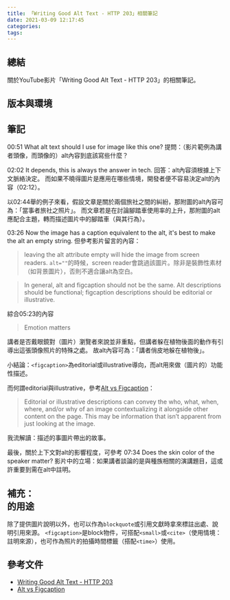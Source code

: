 ```yaml
---
title: 「Writing Good Alt Text - HTTP 203」相關筆記
date: 2021-03-09 12:17:45
categories:
tags:
---
```


## 總結
關於YouTube影片「Writing Good Alt Text - HTTP 203」的相關筆記。

## 版本與環境

## 筆記
00:51 What alt text should I use for image like this one?
提問：（影片範例為講者頭像，而頭像的）alt內容到底該寫些什麼？

02:02 It depends, this is always the answer in tech.
回答：alt內容須根據上下文脈絡決定。
而如果不曉得圖片是應用在哪些情境，開發者便不容易決定alt的內容（02:12）。

以02:44舉的例子來看，假設文章是關於兩個旅社之間的糾紛，那附圖的alt內容可為：「當事者旅社之照片」。
而文章若是在討論腳踏車使用率的上升，那附圖的alt應配合主題，轉而描述圖片中的腳踏車（與其行為）。

03:26 Now the image has a caption equivalent to the alt, it's best to make the alt an empty string.
但參考影片留言的內容：
> leaving the alt attribute empty will hide the image from screen readers.
`alt=""`的時候，screen reader會跳過該圖片。除非是裝飾性素材（如背景圖片），否則不適合讓alt為空白。


> In general, alt and figcaption should not be the same. Alt descriptions should be functional; figcaption descriptions should be editorial or illustrative.

綜合05:23的內容
> Emotion matters

講者是否戴眼鏡對（圖片）瀏覽者來說並非重點，但講者躲在植物後面的動作有引導出這張頭像照片的特殊之處。
故alt內容可為：「講者俏皮地躲在植物後」。

小結論：`<figcaption>`為editorial或illustrative導向，而alt用來做（圖片的）功能性描述。


而何謂editorial與illustrative，參考[Alt vs Figcaption](https://thoughtbot.com/blog/alt-vs-figcaption)：
> Editorial or illustrative descriptions can convey the who, what, when, where, and/or why of an image contextualizing it alongside other content on the page. This may be information that isn’t apparent from just looking at the image.

我流解讀：描述的事圖片帶出的故事。


最後，關於上下文對alt的影響程度，可參考 07:34 Does the skin color of the speaker matter?
影片中的立場：如果講者談論的是與種族相關的演講題目，這或許重要到需在alt中註明。


## 補充：<figcaption>的用途
除了提供圖片說明以外，也可以作為`blockquote`或引用文獻時拿來標註出處、說明引用來源。
`<figcaption>`是block物件，可搭配`<small>`或`<cite>`（使用情境：註明來源），也可作為照片的拍攝時間標籤（搭配`<time>`）使用。


## 參考文件
- [Writing Good Alt Text - HTTP 203](https://youtu.be/flf2vS0IoRs)
- [Alt vs Figcaption](https://thoughtbot.com/blog/alt-vs-figcaption)